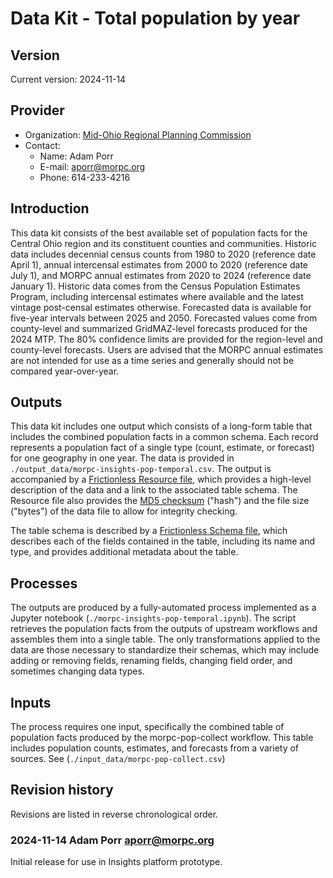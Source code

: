 # Data Kit - Total population by year

## Version

Current version: 2024-11-14

## Provider

  - Organization: [Mid-Ohio Regional Planning Commission](https://morpc.org)
  - Contact: 
    - Name: Adam Porr
	- E-mail: aporr@morpc.org
	- Phone: 614-233-4216

## Introduction

This data kit consists of the best available set of population facts for the Central Ohio region and its constituent counties and communities. Historic data includes decennial census counts from 1980 to 2020 (reference date April 1), annual intercensal estimates from 2000 to 2020 (reference date July 1), and MORPC annual estimates from 2020 to 2024 (reference date January 1). Historic data comes from the Census Population Estimates Program, including intercensal estimates where available and the latest vintage post-censal estimates otherwise.  Forecasted data is available for five-year intervals between 2025 and 2050.  Forecasted values come from county-level and summarized GridMAZ-level forecasts produced for the 2024 MTP.  The 80% confidence limits are provided for the region-level and county-level forecasts.  Users are advised that the MORPC annual estimates are not intended for use as a time series and generally should not be compared year-over-year.


## Outputs

This data kit includes one output which consists of a long-form table that includes the combined population facts in a common schema. Each record represents a population fact of a single type (count, estimate, or forecast) for one geography in one year. The data is provided in `./output_data/morpc-insights-pop-temporal.csv`.  The output is accompanied by a [Frictionless Resource file](https://specs.frictionlessdata.io/data-resource/), which provides a high-level description of the data and a link to the associated table schema.  The Resource file also provides the [MD5 checksum](https://en.wikipedia.org/wiki/Md5sum) ("hash") and the file size ("bytes") of the data file to allow for integrity checking.

The table schema is described by a [Frictionless Schema file](https://specs.frictionlessdata.io/table-schema/), which describes each of the fields contained in the table, including its name and type, and provides additional metadata about the table.

## Processes

The outputs are produced by a fully-automated process implemented as a Jupyter notebook (`./morpc-insights-pop-temporal.ipynb`). The script retrieves the population facts from the outputs of upstream workflows and assembles them into a single table.  The only transformations applied to the data are those necessary to standardize their schemas, which may include adding or removing fields, renaming fields, changing field order, and sometimes changing data types.

## Inputs

The process requires one input, specifically the combined table of population facts produced by the morpc-pop-collect workflow. This table includes population counts, estimates, and forecasts from a variety of sources.  See (`./input_data/morpc-pop-collect.csv`)

## Revision history

Revisions are listed in reverse chronological order.

### 2024-11-14 Adam Porr <aporr@morpc.org>

Initial release for use in Insights platform prototype.

